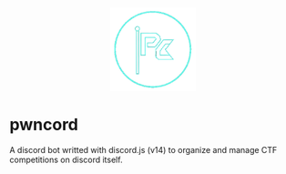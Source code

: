 <p align="center">
  <img src="./assets/pwncord.png" alt="logo" width="150">
</p>

# pwncord

A discord bot writted with discord.js (v14) to organize and manage CTF competitions on discord itself.

